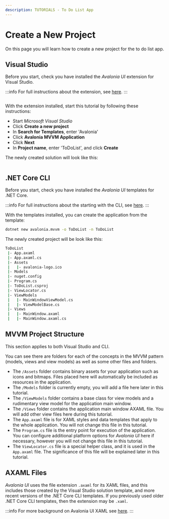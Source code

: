 ```yaml
---
description: TUTORIALS - To Do List App
---
```


# Create a New Project

On this page you will learn how to create a new project for the to do list app.

## Visual Studio <a href="#visual-studio" id="visual-studio"></a>

Before you start, check you have installed the _Avalonia UI_ extension for Visual Studio.

:::info
For full instructions about the extension, see [here](../../get-started/install-the-avalonia-extension.md).
:::

<div style={{textAlign: 'center'}}>
  <img src="/img/gitbook-import/assets/image (43).png" alt=""/>
</div>

<figure><figcaption></figcaption></figure>

With the extension installed, start this tutorial by following these instructions:

- Start _Microsoft Visual Studio_
- Click **Create a new project**
- In **Search for Templates**, enter 'Avalonia'
- Click  **Avalonia MVVM Application**
- Click **Next**
- In **Project name**, enter 'ToDoList', and click **Create**

The newly created solution will look like this:

<div style={{textAlign: 'center'}}>
  <img src="/img/gitbook-import/assets/image (3) (1) (1).png" alt=""/>
</div>

## .NET Core CLI <a href="#net-core-cli" id="net-core-cli"></a>

Before you start, check you have installed the _Avalonia UI_ templates for .NET Core.

:::info
For full instructions about the starting with the CLI, see [here](../../get-started/getting-started.md).
:::

With the templates installed, you can create the application from the template:

```bash
dotnet new avalonia.mvvm -o ToDoList -n ToDoList
```

The newly created project will be look like this:

```bash
ToDoList
 |- App.axaml
 |- App.axaml.cs
 |- Assets
 |   |- avalonia-logo.ico
 |- Models 
 |- nuget.config 
 |- Program.cs
 |- ToDoList.csproj
 |- ViewLocator.cs
 |- ViewModels
 |   |- MainWindowViewModel.cs
 |   |- ViewModelBase.cs
 |- Views
 |   |- MainWindow.axaml
 |   |- MainWindow.axaml.cs
```

## MVVM Project Structure

This section applies to both Visual Studio and CLI.

You can see there are folders for each of the concepts in the MVVM pattern (models, views and view models) as well as some other files and folders.

* The `/Assets` folder contains binary assets for your application such as icons and bitmaps. Files placed here will automatically be included as resources in the application.
* The `/Models` folder is currently empty, you will add a file here later in this tutorial.
* The `/ViewModels` folder contains a base class for view models and a rudimentary view model for the application main window.
* The `/Views` folder contains the application main window AXAML file. You will add other view files here during this tutorial.
* The `App.axaml` file is for XAML styles and data templates that apply to the whole application. You will not change this file in this tutorial.
* The `Program.cs` file is the entry point for execution of the application. You can configure additional platform options for _Avalonia UI_ here if necessary, however you will not change this file in this tutorial.
* The `ViewLocator.cs` file is a special helper class, and it is used in the `App.axaml` file. The significance of this file will be explained later in this tutorial.

## AXAML Files

_Avalonia UI_ uses the file extension `.axaml` for its XAML files, and this includes those created by the Visual Studio solution template, and more recent versions of the .NET Core CLI templates. If you previously used older .NET Core CLI templates, then the extension may be `.xaml`.

:::info
For more background on Avalonia UI XAML see [here](../../basics/user-interface/introduction-to-xaml.md).
:::
